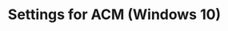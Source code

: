 ---
title: Settings for ACM (Windows 10)
description: This section provides information about settings that you can configure in Application Compatibility Manager (ACM).
redirect_url: https://technet.microsoft.com/itpro/windows/deploy/manage-windows-upgrades-with-upgrade-analytics
---